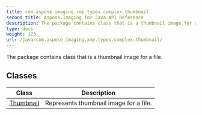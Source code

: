 ```yaml
---
title: com.aspose.imaging.xmp.types.complex.thumbnail
second_title: Aspose.Imaging for Java API Reference
description: The package contains class that is a thumbnail image for a file.
type: docs
weight: 123
url: /java/com.aspose.imaging.xmp.types.complex.thumbnail/
---
```


The package contains class that is a thumbnail image for a file.


## Classes

| Class | Description |
| --- | --- |
| [Thumbnail](../com.aspose.imaging.xmp.types.complex.thumbnail/thumbnail) | Represents thumbnail image for a file. |

